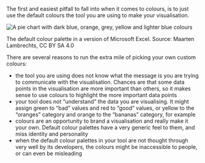 The first and easiest pitfall to fall into when it comes to colours, is to just use the default colours the tool you are using to make your visualisation.

<p class='center'>
<img src='Pitfalls%20in%20dataviz%20colours%2043f748a84c564ae5a1b4d6678b8171d7/default-excel-colours.png' alt='A pie chart with dark blue, orange, grey, yellow and lighter blue colours' class='max-400' />
</p>

The default colour palette in a version of Microsoft Excel. Source: Maarten Lambrechts, CC BY SA 4.0

There are several reasons to run the extra mile of picking your own custom colours:

- the tool you are using does not know what the message is you are trying to communicate with the visualisation. Chances are that some data points in the visualisation are more important than others, so it makes sense to use colours to highlight the more important data points
- your tool does not “understand” the data you are visualising. It might assign green to “bad” values and red to “good” values, or yellow to the “oranges” category and orange to the “bananas” category, for example
- colours are an opportunity to brand a visualisation and really make it your own. Default colour palettes have a very generic feel to them, and miss identity and personality
- when the default colour palettes in your tool are not thought through very well by its developers, the colours might be inaccessible to people, or can even be misleading
